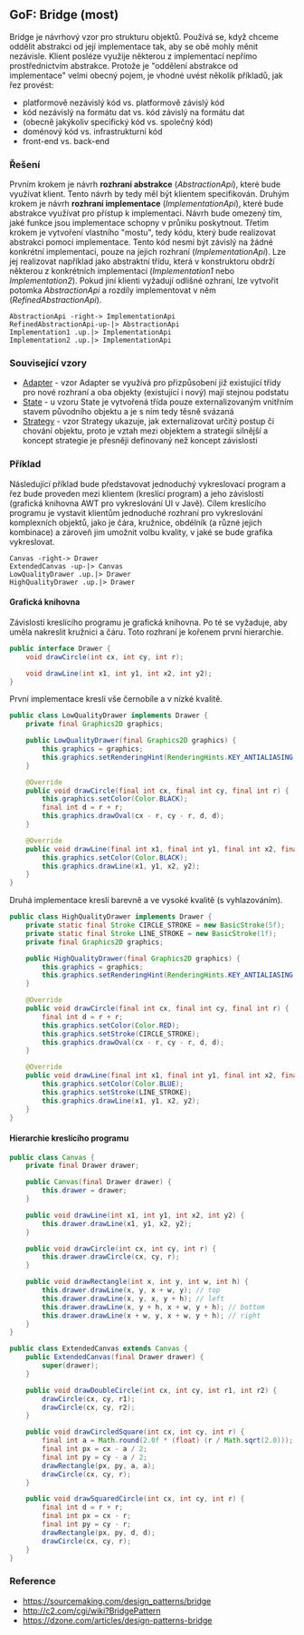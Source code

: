 ## GoF: Bridge (most)

Bridge je návrhový vzor pro strukturu objektů. Používá se, když chceme oddělit abstrakci od její implementace tak, aby se obě mohly měnit nezávisle. Klient posléze využije některou z implementací nepřímo prostřednictvím abstrakce. Protože je "oddělení abstrakce od implementace" velmi obecný pojem, je vhodné uvést několik příkladů, jak řez provést:

- platformově nezávislý kód vs. platformově závislý kód
- kód nezávislý na formátu dat vs. kód závislý na formátu dat
- (obecně jakýkoliv specifický kód vs. společný kód)
- doménový kód vs. infrastrukturní kód
- front-end vs. back-end

### Řešení

Prvním krokem je návrh **rozhraní abstrakce** (*AbstractionApi*), které bude využívat klient. Tento návrh by tedy měl být klientem specifikován. Druhým krokem je návrh **rozhraní implementace** (*ImplementationApi*), které bude abstrakce využívat pro přístup k implementaci. Návrh bude omezený tím, jaké funkce jsou implementace schopny v průniku poskytnout. Třetím krokem je vytvoření vlastního "mostu", tedy kódu, který bude realizovat abstrakci pomocí implementace. Tento kód nesmí být závislý na žádné konkrétní implementaci, pouze na jejich rozhraní (*ImplementationApi*). Lze jej realizovat například jako abstraktní třídu, která v konstruktoru obdrží některou z konkrétních implementací (*Implementation1* nebo *Implementation2*). Pokud jiní klienti vyžadují odlišné ozhraní, lze vytvořit potomka *AbstractionApi* a rozdíly implementovat v něm (*RefinedAbstractionApi*).

```uml:class
AbstractionApi -right-> ImplementationApi
RefinedAbstractionApi-up-|> AbstractionApi
Implementation1 .up.|> ImplementationApi
Implementation2 .up.|> ImplementationApi
```

### Související vzory

- [Adapter](wiki/adapter) - vzor Adapter se využívá pro přizpůsobení již existující třídy pro nové rozhraní a oba objekty (existující i nový) mají stejnou podstatu
- [State](wiki/state) - u vzoru State je vytvořená třída pouze externalizovaným vnitřním stavem původního objektu a je s ním tedy těsně svázaná
- [Strategy](wiki/strategy) - vzor Strategy ukazuje, jak externalizovat určitý postup či chování objektu, proto je vztah mezi objektem a strategií silnější a koncept strategie je přesněji definovaný než koncept závislosti

### Příklad

Následující příklad bude představovat jednoduchý vykreslovací program a řez bude proveden mezi klientem (kreslící program) a jeho závislostí (grafická knihovna AWT pro vykreslování UI v Javě). Cílem kreslícího programu je vystavit klientům jednoduché rozhraní pro vykreslování komplexních objektů, jako je čára, kružnice, obdélník (a různé jejich kombinace) a zároveň jim umožnit volbu kvality, v jaké se bude grafika vykreslovat.

```uml:class
Canvas -right-> Drawer
ExtendedCanvas -up-|> Canvas
LowQualityDrawer .up.|> Drawer
HighQualityDrawer .up.|> Drawer
```

#### Grafická knihovna

Závislostí kreslícího programu je grafická knihovna. Po té se vyžaduje, aby uměla nakreslit kružnici a čáru. Toto rozhraní je kořenem první hierarchie.

```java
public interface Drawer {
    void drawCircle(int cx, int cy, int r);

    void drawLine(int x1, int y1, int x2, int y2);
}
```

První implementace kreslí vše černobíle a v nízké kvalitě.

```java
public class LowQualityDrawer implements Drawer {
    private final Graphics2D graphics;

    public LowQualityDrawer(final Graphics2D graphics) {
        this.graphics = graphics;
        this.graphics.setRenderingHint(RenderingHints.KEY_ANTIALIASING, RenderingHints.VALUE_ANTIALIAS_OFF);
    }

    @Override
    public void drawCircle(final int cx, final int cy, final int r) {
        this.graphics.setColor(Color.BLACK);
        final int d = r + r;
        this.graphics.drawOval(cx - r, cy - r, d, d);
    }

    @Override
    public void drawLine(final int x1, final int y1, final int x2, final int y2) {
        this.graphics.setColor(Color.BLACK);
        this.graphics.drawLine(x1, y1, x2, y2);
    }
}
```

Druhá implementace kreslí barevně a ve vysoké kvalitě (s vyhlazováním).

```java
public class HighQualityDrawer implements Drawer {
    private static final Stroke CIRCLE_STROKE = new BasicStroke(5f);
    private static final Stroke LINE_STROKE = new BasicStroke(1f);
    private final Graphics2D graphics;

    public HighQualityDrawer(final Graphics2D graphics) {
        this.graphics = graphics;
        this.graphics.setRenderingHint(RenderingHints.KEY_ANTIALIASING, RenderingHints.VALUE_ANTIALIAS_ON);
    }

    @Override
    public void drawCircle(final int cx, final int cy, final int r) {
        final int d = r + r;
        this.graphics.setColor(Color.RED);
        this.graphics.setStroke(CIRCLE_STROKE);
        this.graphics.drawOval(cx - r, cy - r, d, d);
    }

    @Override
    public void drawLine(final int x1, final int y1, final int x2, final int y2) {
        this.graphics.setColor(Color.BLUE);
        this.graphics.setStroke(LINE_STROKE);
        this.graphics.drawLine(x1, y1, x2, y2);
    }
}
```

#### Hierarchie kreslícího programu

```java
public class Canvas {
    private final Drawer drawer;

    public Canvas(final Drawer drawer) {
        this.drawer = drawer;
    }

    public void drawLine(int x1, int y1, int x2, int y2) {
        this.drawer.drawLine(x1, y1, x2, y2);
    }

    public void drawCircle(int cx, int cy, int r) {
        this.drawer.drawCircle(cx, cy, r);
    }

    public void drawRectangle(int x, int y, int w, int h) {
        this.drawer.drawLine(x, y, x + w, y); // top 
        this.drawer.drawLine(x, y, x, y + h); // left 
        this.drawer.drawLine(x, y + h, x + w, y + h); // bottom 
        this.drawer.drawLine(x + w, y, x + w, y + h); // right 
    }
}
```

```java
public class ExtendedCanvas extends Canvas {
    public ExtendedCanvas(final Drawer drawer) {
        super(drawer);
    }

    public void drawDoubleCircle(int cx, int cy, int r1, int r2) {
        drawCircle(cx, cy, r1);
        drawCircle(cx, cy, r2);
    }

    public void drawCircledSquare(int cx, int cy, int r) {
        final int a = Math.round(2.0f * (float) (r / Math.sqrt(2.0)));
        final int px = cx - a / 2;
        final int py = cy - a / 2;
        drawRectangle(px, py, a, a);
        drawCircle(cx, cy, r);
    }

    public void drawSquaredCircle(int cx, int cy, int r) {
        final int d = r + r;
        final int px = cx - r;
        final int py = cy - r;
        drawRectangle(px, py, d, d);
        drawCircle(cx, cy, r);
    }
}
```

### Reference

- https://sourcemaking.com/design_patterns/bridge
- http://c2.com/cgi/wiki?BridgePattern
- https://dzone.com/articles/design-patterns-bridge